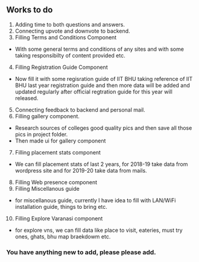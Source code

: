 ## Works to do 

1. Adding time to both questions and answers.
2. Connecting upvote and downvote to backend.
3. Filling Terms and Conditions Component 
- With some general terms and conditions of any sites and with some taking responsibilty of content provided etc.
4. Filling Registration Guide Component
- Now fill it with some regisration guide of IIT BHU taking reference of IIT BHU last year registration guide and then more data will be added and updated regularly after official regtration guide for this year will released.
5. Connecting feedback to backend and personal mail.
6. Filling gallery component.
- Research sources of colleges good quality pics and then save all those pics in project folder.
- Then made ui for gallery component 
7. Filling placement stats component
- We can fill placement stats of last 2 years, 
for 2018-19 take data from wordpress site and for 2019-20 take data from mails.
8. Filling Web presence component
9. Filling Miscellanous guide 
- for miscellanous guide, currently I have idea to fill with LAN/WiFi installation guide, things to bring etc.
10. Filling Explore Varanasi component
- for explore vns, we can fill data like place to visit, eateries, must try ones, ghats, bhu map braekdowm etc.



### You have anything new to add, please please add.
